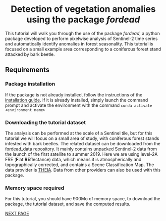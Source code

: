 # <div align="center"> Detection of vegetation anomalies using the package _fordead_ </div>

This tutorial will walk you through the use of the package _fordead_, a python package developed to perform pixelwise analysis of Sentinel-2 time series and automatically identify anomalies in forest seasonality. 
This tutorial is focused on a small example area corresponding to a coniferous forest stand attacked by bark beetle. 

## Requirements
### Package installation 
If the package is not already installed, follow the instructions of the [installation guide](https://fordead.gitlab.io/fordead_package/). 
If it is already installed, simply launch the command prompt and activate the environment with the command `conda activate <environment name>`

### Downloading the tutorial dataset

The analysis can be performed at the scale of a Sentinel tile, but for this tutorial we will focus on a small area of study, with coniferous forest stands infested with bark beetles. The related dataset can be downloaded from the [fordead_data repository](https://gitlab.com/fordead/fordead_data). It mainly contains unpacked Sentinel-2 data from the launch of the first satellite to summer 2019. 
Here we are using level-2A FRE (**F**lat **RE**flectance) data, which means it is atmospherically and topographically corrected, and contains a Scene Classification Map. The data provider is [THEIA](https://www.theia-land.fr/).
Data from other providers can also be used with this package.

### Memory space required

For this tutorial, you should have 900Mo of memory space, to download the package, the tutorial dataset, and save the computed results.

[NEXT PAGE](https://fordead.gitlab.io/fordead_package/docs/Tutorial/01_compute_masked_vegetationindex)





